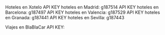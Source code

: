 Hoteles en Xotelo
API KEY hoteles en Madrid: g187514
API KEY hoteles en Barcelona: g187497
API KEY hoteles en Valencia: g187529
API KEY hoteles en Granada: g187441
API KEY hoteles en Sevilla: g187443

Viajes en BlaBlaCar
API KEY:
